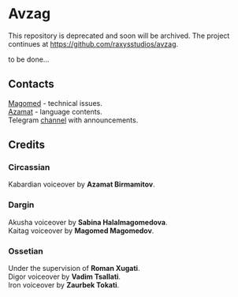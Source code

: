 # Avzag

This repository is deprecated and soon will be archived. The project continues at https://github.com/raxysstudios/avzag.

to be done...

## Contacts

[Magomed](https://twitter.com/alkaitagi) - technical issues.  
[Azamat](https://twitter.com/ABirmamit) - language contents.  
Telegram [channel](https://t.me/avzag) with announcements.

## Credits

### Circassian

Kabardian voiceover by **Azamat Birmamitov**.

### Dargin

Akusha voiceover by **Sabina Halalmagomedova**.  
Kaitag voiceover by **Magomed Magomedov**.

### Ossetian

Under the supervision of **Roman Xugati**.  
Digor voiceover by **Vadim Tsallati**.  
Iron voiceover by **Zaurbek Tokati**.

